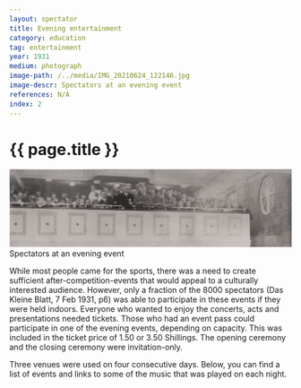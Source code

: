 ```yaml
---
layout: spectator
title: Evening entertainment
category: education
tag: entertainment
year: 1931
medium: photograph
image-path: /../media/IMG_20210624_122146.jpg
image-descr: Spectators at an evening event
references: N/A
index: 2
---
```

<body>
    <div class="infotext">
        <h1  id="title">{{ page.title }}</h1>
        <div class="grid-item" id="exhibit-image"><img src="../media/IMG_20210624_122146.jpg" class="img-fluid" alt="Spectators at an evening event">Spectators at an evening event</div>
        <p>While most people came for the sports, there was a need to create sufficient after-competition-events that would appeal to a culturally interested audience. However, only a fraction of the 8000 spectators (Das Kleine Blatt, 7 Feb 1931, p6) was able to participate in these events if they were held indoors. Everyone who wanted to enjoy the concerts, acts and presentations needed tickets. Those who had an event pass could participate in one of the evening events, depending on capacity. This was included in the ticket price of 1.50 or 3.50 Shillings. The opening ceremony and the closing ceremony were invitation-only.</p>
        <p>Three venues were used on four consecutive days. Below, you can find a list of events and links to some of the music that was played on each night.</p>
    </div>
</body>